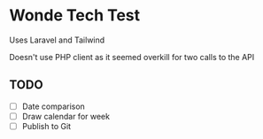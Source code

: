 # Wonde Tech Test

Uses Laravel and Tailwind

Doesn't use PHP client as it seemed overkill for two calls to the API

## TODO

 - [ ] Date comparison
 - [ ] Draw calendar for week
 - [ ] Publish to Git